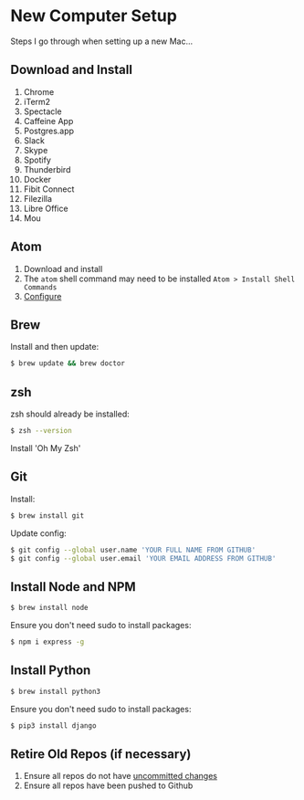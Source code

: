 # New Computer Setup

Steps I go through when setting up a new Mac...

## Download and Install

1. Chrome
1. iTerm2
1. Spectacle
1. Caffeine App
1. Postgres.app
1. Slack
1. Skype
1. Spotify
1. Thunderbird
1. Docker
1. Fibit Connect
1. Filezilla
1. Libre Office
1. Mou

## Atom

1. Download and install
1. The `atom` shell command may need to be installed `Atom > Install Shell Commands`
1. [Configure](http://mherman.org/blog/2016/08/16/atom-for-web-developers/#.WBjTdJMrJE4)

## Brew

Install and then update:

```sh
$ brew update && brew doctor
```

## zsh

zsh should already be installed:

```sh
$ zsh --version
```

Install 'Oh My Zsh'

## Git

Install:

```sh
$ brew install git
```

Update config:

```sh
$ git config --global user.name 'YOUR FULL NAME FROM GITHUB'
$ git config --global user.email 'YOUR EMAIL ADDRESS FROM GITHUB'
```

## Install Node and NPM

```sh
$ brew install node
```

Ensure you don't need sudo to install packages:

```sh
$ npm i express -g
```

## Install Python

```sh
$ brew install python3
```

Ensure you don't need sudo to install packages:

```sh
$ pip3 install django
```

## Retire Old Repos (if necessary)

1. Ensure all repos do not have [uncommitted changes](https://github.com/brandon-rhodes/uncommitted)
1. Ensure all repos have been pushed to Github
